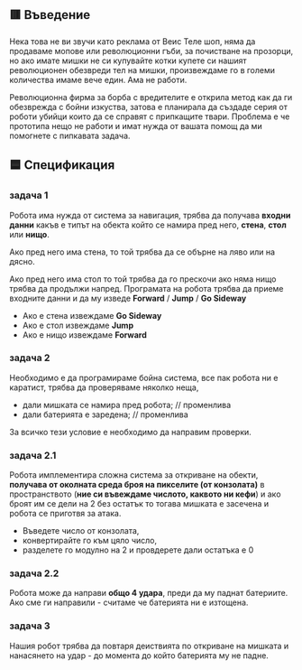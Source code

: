 ## 🟥 Въведение

Нека това не ви звучи като реклама от Веис Теле шоп, няма да продаваме мопове или революционни гъби, за почистване на прозорци, но ако имате мишки не си купувайте котки купете си нашият революционен обезвреди тел на мишки, произвеждаме го в големи количества имаме вече един. Ама не работи.

Революционна фирма за борба с вредителите е открила метод как да ги обезврежда с бойни изкуства, затова е планирала да създаде серия от роботи убийци които да се справят с припкащите твари. Проблема е че прототипа нещо не работи и имат нужда от вашата помощ да ми помогнете с пипкавата задача.

## 🟦 Спецификация

### задача 1

Робота има нужда от система за навигация, трябва да получава **входни данни** какъв е типът на обекта който се намира пред него, **стена**, **стол** или **нищо**.

Ако пред него има стена, то той трябва да се обърне на ляво или на дясно. 

Ако пред него има стол то той трябва да го прескочи ако няма нищо трябва да продължи напред. Програмата на робота трябва да приеме входните данни и да му изведе **Forward** / **Jump** / **Go Sideway**

- Ако е стена извеждаме **Go Sideway**
- Ако е стол извеждаме **Jump**
- Ако е нищо извеждаме **Forward**

### задача 2

Необходимо е да програмираме бойна система, все пак робота ни е каратист, трябва да
проверяваме няколко неща,

- дали мишката се намира пред робота; // променлива
- дали батерията е заредена; // променлива

За всичко тези условие е необходимо да направим проверки.

### задача 2.1

Робота имплементира сложна система за откриване на обекти, **получава от околната среда броя на пикселите (от конзолата)** в пространството (**ние си въвеждаме числото, каквото ни кефи**) и ако броят им се дели на 2 без остатък то тогава мишката е засечена и робота се приготвя за атака.

- Въведете число от конзолата,
- конвертирайте го към цяло число,
- разделете го модулно на 2 и провдерете дали остатъка е 0

### задача 2.2

Робота може да направи **общо 4 удара**, преди да му паднат батериите. Ако сме ги направили - считаме че батерията ни е изтощена. 

### задача 3

Нашия робот трябва да повтаря деиствията по откриване на мишката и нанасянето на удар - до момента до който батерията му не падне.